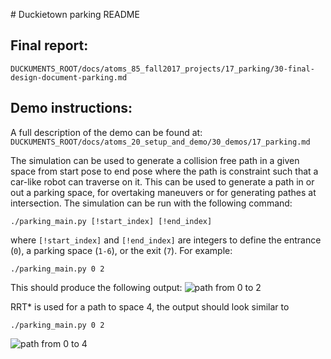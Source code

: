 # Duckietown parking README


## Final report:
`DUCKUMENTS_ROOT/docs/atoms_85_fall2017_projects/17_parking/30-final-design-document-parking.md`

## Demo instructions:
A full description of the demo can be found at:
`DUCKUMENTS_ROOT/docs/atoms_20_setup_and_demo/30_demos/17_parking.md`

The simulation can be used to generate a collision free path in a given space from start pose to end pose where the path is constraint such that a car-like robot can traverse on it. This can be used to generate a path in or out a parking space, for overtaking maneuvers or for generating pathes at intersection. The simulation can be run with the following command: 

`./parking_main.py [!start_index] [!end_index]`

where `[!start_index]` and `[!end_index]` are integers to define the entrance (`0`), a parking space (`1-6`), or the exit (`7`). For example:

`./parking_main.py 0 2`

This should produce the following output:
![path from 0 to 2](https://raw.githubusercontent.com/duckietown/Software/devel-parking-jan15/catkin_ws/src/50-misc-additional-functionality/parking/path_0_2.png)

RRT* is used for a path to space 4, the output should look similar to 

`./parking_main.py 0 2`

![path from 0 to 4](https://raw.githubusercontent.com/duckietown/Software/devel-parking-jan15/catkin_ws/src/50-misc-additional-functionality/parking/path_0_4.png)
